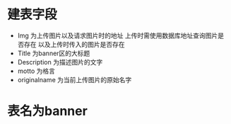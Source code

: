 # 建表字段 
 - Img 为上传图片以及请求图片时的地址 上传时需使用数据库地址查询图片是否存在 以及上传时传入的图片是否存在 
 - Title 为banner区的大标题 
 - Description 为描述图片的文字 
 - motto 为格言
 - originalname 为当前上传图片的原始名字 
 # 表名为banner 